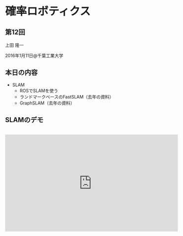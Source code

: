 <h1 style="font-size: 250%;">確率ロボティクス</h1>
<h2>第12回</h2>
上田 隆一

2016年1月11日\@千葉工業大学

<!--nextpage-->
<h2>本日の内容</h2>
<ul>
 	<li>SLAM
<ul>
 	<li>ROSでSLAMを使う</li>
 	<li>ランドマークベースのFastSLAM（去年の資料）</li>
 	<li>GraphSLAM（去年の資料）</li>
</ul>
</li>
</ul>
<!--nextpage-->
<h2>SLAMのデモ</h2>
&nbsp;

<iframe width="560" height="315" src="https://www.youtube.com/embed/b2kYQ11PUSI" frameborder="0" allowfullscreen></iframe>
